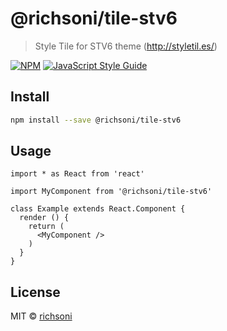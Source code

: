 # @richsoni/tile-stv6

> Style Tile for STV6 theme (http://styletil.es/)

[![NPM](https://img.shields.io/npm/v/@richsoni/tile-stv6.svg)](https://www.npmjs.com/package/@richsoni/tile-stv6) [![JavaScript Style Guide](https://img.shields.io/badge/code_style-standard-brightgreen.svg)](https://standardjs.com)

## Install

```bash
npm install --save @richsoni/tile-stv6
```

## Usage

```tsx
import * as React from 'react'

import MyComponent from '@richsoni/tile-stv6'

class Example extends React.Component {
  render () {
    return (
      <MyComponent />
    )
  }
}
```

## License

MIT © [richsoni](https://github.com/richsoni)
